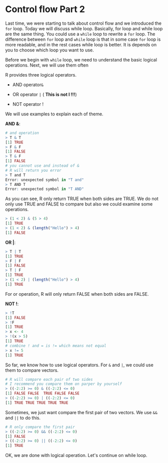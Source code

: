 # Control flow Part 2

Last time, we were starting to talk about control flow and we introduced the `for` loop. Today we will discuss while loop. Basically, for loop and while loop are the same thing. You could use a `while` loop to rewrite a `for` loop. The difference between `for` loop and `while` loop is that in some case `for` loop is more readable, and in the rest cases while loop is better. It is depends on you to choose which loop you want to use.

Before we begin with `while` loop, we need to understand the basic logical operations. Next, we will use them often

R provides three logical operators.

* AND operator`&`

* OR operator `|` ( **This is not I !!!**)
* NOT operator !

We will use examples to explain each of theme.

**AND &**:

```R
# and operation
> T & T
[1] TRUE
> F & F
[1] FALSE
> T & F
[1] FALSE
# you cannot use and instead of &
# R will return you error
> T and T
Error: unexpected symbol in "T and"
> T AND T
Error: unexpected symbol in "T AND"
```

As you can see,  R only return TRUE when both sides are TRUE. We do not only use TRUE and FALSE to compare but also we could examine some operations.

```R
> (1 < 2) & (5 > 4)
[1] TRUE
> (1 < 2) & (length("Hello") > 4)
[1] FALSE
```

**OR |**:

```R
> T | T
[1] TRUE
> F | F
[1] FALSE
> T | F
[1] TRUE
> (1 < 2) | (length("Hello") > 4)
[1] TRUE
```

For or operation, R will only return FALSE when both sides are FALSE. 

**NOT !**:

```R
> !T
[1] FALSE
> !F
[1] TRUE
> x <- 4
> !(x > 5)
[1] TRUE
# combine ! and = is != which means not equal
> x != 5
[1] TRUE
```

So far,  we know how to use logical operators. For `&` and `|`, we could use them to compare vectors.

```R
# R will compare each pair of two sides
# I recommend you compare them on parper by yourself
> ((-2:2) >= 0) & ((-2:2) <= 0)
[1] FALSE FALSE  TRUE FALSE FALSE
> ((-2:2) >= 0) | ((-2:2) <= 0)
[1] TRUE TRUE TRUE TRUE TRUE
```

Sometimes, we just want compare the first pair of two vectors. We use `&&` and `||` to do this.

```R
# R only compare the first pair
> ((-2:2) >= 0) && ((-2:2) <= 0)
[1] FALSE
> ((-2:2) >= 0) || ((-2:2) <= 0)
[1] TRUE
```

OK, we are done with logical operation. Let's continue on while loop.